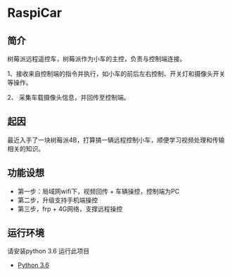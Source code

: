 # RaspiCar

## 简介
树莓派远程遥控车，树莓派作为小车的主控，负责与控制端连接。

1、接收来自控制端的指令并执行，如小车的前后左右控制、开关灯和摄像头开关等操作。

2、 采集车载摄像头信息，并回传至控制端。
## 起因
最近入手了一块树莓派4B，打算搞一辆远程控制小车，顺便学习视频处理和传输相关的知识。

## 功能设想
- 第一步：局域网wifi下，视频回传 + 车辆操控，控制端为PC
- 第二步，升级支持手机端操控
- 第三步，frp + 4G网络，支撑远程操控

## 运行环境
请安装python 3.6 运行此项目
- [Python 3.6](https://www.python.org/)